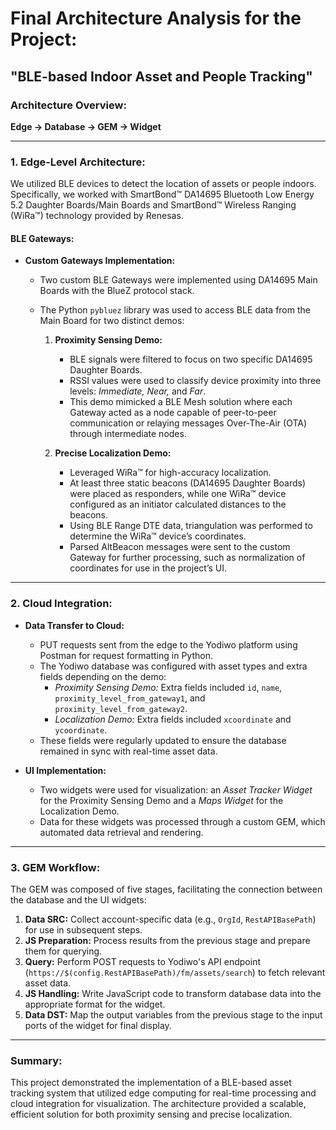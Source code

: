 # Final Architecture Analysis for the Project:
## **"BLE-based Indoor Asset and People Tracking"**

### **Architecture Overview:**
**Edge → Database → GEM → Widget**

---

### **1. Edge-Level Architecture:**
We utilized BLE devices to detect the location of assets or people indoors. Specifically, we worked with SmartBond™ DA14695 Bluetooth Low Energy 5.2 Daughter Boards/Main Boards and SmartBond™ Wireless Ranging (WiRa™) technology provided by Renesas.  

#### **BLE Gateways:**
- **Custom Gateways Implementation:**
  - Two custom BLE Gateways were implemented using DA14695 Main Boards with the BlueZ protocol stack.
  - The Python `pybluez` library was used to access BLE data from the Main Board for two distinct demos:

    1. **Proximity Sensing Demo:**
       - BLE signals were filtered to focus on two specific DA14695 Daughter Boards.
       - RSSI values were used to classify device proximity into three levels: *Immediate, Near,* and *Far*.
       - This demo mimicked a BLE Mesh solution where each Gateway acted as a node capable of peer-to-peer communication or relaying messages Over-The-Air (OTA) through intermediate nodes.

    2. **Precise Localization Demo:**
       - Leveraged WiRa™ for high-accuracy localization.
       - At least three static beacons (DA14695 Daughter Boards) were placed as responders, while one WiRa™ device configured as an initiator calculated distances to the beacons.
       - Using BLE Range DTE data, triangulation was performed to determine the WiRa™ device’s coordinates.
       - Parsed AltBeacon messages were sent to the custom Gateway for further processing, such as normalization of coordinates for use in the project’s UI.

---

### **2. Cloud Integration:**
- **Data Transfer to Cloud:**
  - PUT requests sent from the edge to the Yodiwo platform using Postman for request formatting in Python.
  - The Yodiwo database was configured with asset types and extra fields depending on the demo:
    - *Proximity Sensing Demo:* Extra fields included `id`, `name`, `proximity_level_from_gateway1`, and `proximity_level_from_gateway2`.
    - *Localization Demo:* Extra fields included `xcoordinate` and `ycoordinate`.
  - These fields were regularly updated to ensure the database remained in sync with real-time asset data.

- **UI Implementation:**
  - Two widgets were used for visualization: an *Asset Tracker Widget* for the Proximity Sensing Demo and a *Maps Widget* for the Localization Demo.
  - Data for these widgets was processed through a custom GEM, which automated data retrieval and rendering.

---

### **3. GEM Workflow:**
The GEM was composed of five stages, facilitating the connection between the database and the UI widgets:

1. **Data SRC:** Collect account-specific data (e.g., `OrgId`, `RestAPIBasePath`) for use in subsequent steps.
2. **JS Preparation:** Process results from the previous stage and prepare them for querying.
3. **Query:** Perform POST requests to Yodiwo's API endpoint (`https://$(config.RestAPIBasePath)/fm/assets/search`) to fetch relevant asset data.
4. **JS Handling:** Write JavaScript code to transform database data into the appropriate format for the widget.
5. **Data DST:** Map the output variables from the previous stage to the input ports of the widget for final display.

---

### **Summary:**
This project demonstrated the implementation of a BLE-based asset tracking system that utilized edge computing for real-time processing and cloud integration for visualization. The architecture provided a scalable, efficient solution for both proximity sensing and precise localization.
